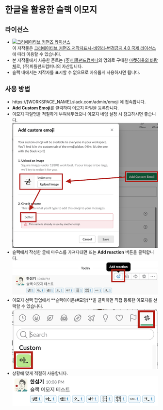 # 한글을 활용한 슬랙 이모지

## 라이선스
* <a rel="license" href="http://creativecommons.org/licenses/by-nc-nd/4.0/"><img alt="크리에이티브 커먼즈 라이선스" style="border-width:0" src="https://i.creativecommons.org/l/by-nc-nd/4.0/88x31.png" /></a><br />이 저작물은 <a rel="license" href="http://creativecommons.org/licenses/by-nc-nd/4.0/">크리에이티브 커먼즈 저작자표시-비영리-변경금지 4.0 국제 라이선스</a>에 따라 이용할 수 있습니다.
* 본 저작물에서 사용한 폰트는 [(주)피플펀드컴퍼니](https://www.peoplefund.co.kr/team/)의 명의로 구매한 [마켓히읗의 바람체](http://markethiut.com/product/detail.html?product_no=31)로, (주)피플펀드컴퍼니의 자산입니다.
* 슬랙 내에서는 저작자를 표시할 수 없으므로 자유롭게 사용하시면 됩니다.

## 사용 방법
* https://[WORKSPACE_NAME].slack.com/admin/emoji 에 접속합니다.
* **Add Custom Emoji**를 클릭하여 이모지 파일을 등록합니다.
* 이모지 파일명을 적절하게 부여해두었으니 이모지 네임 설정 시 참고하시면 좋습니다.
![](./samples/slack-emoji-kr-manual01.png)
* 슬랙에서 작성한 글에 마우스를 가져다대면 뜨는 **Add reaction** 버튼을 클릭합니다.
![](./samples/slack-emoji-kr-manual02.png)
* 이모지 선택 팝업에서 **슬랙아이콘(#모양)**을 클릭하면 직접 등록한 이모지를 선택할 수 있습니다.
![](./samples/slack-emoji-kr-manual03.png)
* 상황에 맞게 적절히 사용합니다.
![](./samples/slack-emoji-kr-manual04.png)


